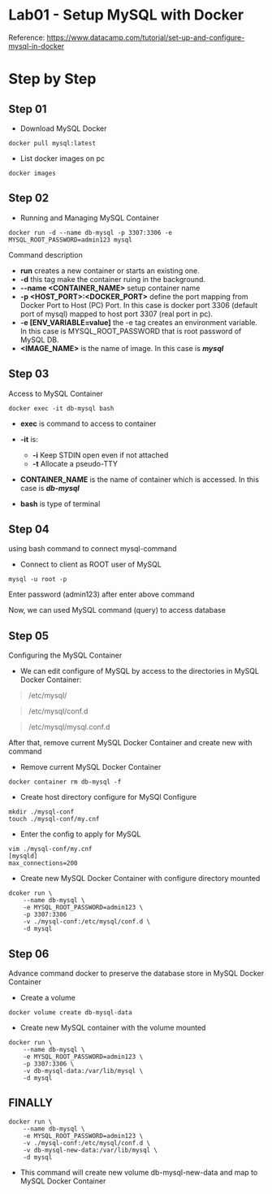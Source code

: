 # Lab01 - Setup MySQL with Docker

Reference: https://www.datacamp.com/tutorial/set-up-and-configure-mysql-in-docker

# Step by Step

## Step 01

* Download MySQL Docker

```shell
docker pull mysql:latest
```

* List docker images on pc

```shell
docker images
```

## Step 02

* Running and Managing MySQL Container

```shell
docker run -d --name db-mysql -p 3307:3306 -e MYSQL_ROOT_PASSWORD=admin123 mysql
```

Command description

* __run__ creates a new container or starts an existing one. 
* __-d__ this tag make the container ruing in the background.
* __--name <CONTAINER_NAME>__ setup container name
* __-p <HOST_PORT>:<DOCKER_PORT>__ define the port mapping from Docker Port to Host (PC) Port. In this case is docker port 3306 (default port of mysql) mapped to host port 3307 (real port in pc).
* __-e [ENV_VARIABLE=value]__ the -e tag creates an environment variable. In this case is MYSQL_ROOT_PASSWORD that is root password of MySQL DB.
* __<IMAGE_NAME>__ is the name of image. In this case is ***mysql***


## Step 03

Access to MySQL Container

```shell
docker exec -it db-mysql bash
```

* __exec__ is command to access to container
* __-it__ is:
    
    * __-i__ Keep STDIN open even if not attached
    * __-t__ Allocate a pseudo-TTY

* __CONTAINER_NAME__ is the name of container which is accessed. In this case is ***db-mysql***
* __bash__ is type of terminal

## Step 04
using bash command to connect mysql-command

* Connect to client as ROOT user of MySQL

```shell
mysql -u root -p
```
Enter password (admin123) after enter above command

Now, we can used MySQL command (query) to access database

## Step 05

Configuring the MySQL Container

* We can edit configure of MySQL by access to the directories in MySQL Docker Container:

> /etc/mysql/

> /etc/mysql/conf.d

> /etc/mysql/mysql.conf.d

After that, remove current MySQL Docker Container and create new with command

* Remove current MySQL Docker Container

```shell
docker container rm db-mysql -f
```

* Create host directory configure for MySQl Configure

```shell
mkdir ./mysql-conf
touch ./mysql-conf/my.cnf
```

* Enter the config to apply for MySQL

```shell
vim ./mysql-conf/my.cnf
[mysqld]
max_connections=200 
```

* Create new MySQL Docker Container with configure directory mounted

```shell
dcoker run \
    --name db-mysql \
    -e MYSQL_ROOT_PASSWORD=admin123 \
    -p 3307:3306
    -v ./mysql-conf:/etc/mysql/conf.d \
    -d mysql
```

## Step 06
Advance command docker to preserve the database store in MySQL Docker Container

* Create a volume

```shell
docker volume create db-mysql-data
```

* Create new MySQL container with the volume mounted

```shell
docker run \
    --name db-mysql \
    -e MYSQL_ROOT_PASSWORD=admin123 \
    -p 3307:3306 \
    -v db-mysql-data:/var/lib/mysql \
    -d mysql
```

## FINALLY

```shell
docker run \
    --name db-mysql \
    -e MYSQL_ROOT_PASSWORD=admin123 \
    -v ./mysql-conf:/etc/mysql/conf.d \
    -v db-mysql-new-data:/var/lib/mysql \
    -d mysql
```

* This command will create new volume db-mysql-new-data and map to MySQL Docker Container

